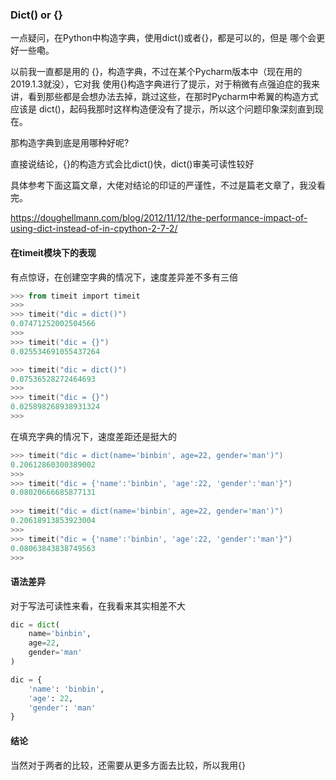### Dict() or {}

一点疑问，在Python中构造字典，使用dict()或者{}，都是可以的，但是 哪个会更好一些嘞。



以前我一直都是用的 {}，构造字典，不过在某个Pycharm版本中（现在用的2019.1.3就没），它对我 使用{}构造字典进行了提示，对于稍微有点强迫症的我来讲，看到那些都是会想办法去掉，跳过这些，在那时Pycharm中希翼的构造方式应该是 dict()，起码我那时这样构造便没有了提示，所以这个问题印象深刻直到现在。



那构造字典到底是用哪种好呢?

直接说结论，{}的构造方式会比dict()快，dict()审美可读性较好

具体参考下面这篇文章，大佬对结论的印证的严谨性，不过是篇老文章了，我没看完。

https://doughellmann.com/blog/2012/11/12/the-performance-impact-of-using-dict-instead-of-in-cpython-2-7-2/



#### 在timeit模块下的表现

有点惊讶，在创建空字典的情况下，速度差异差不多有三倍

```powershell
>>> from timeit import timeit
>>>
>>> timeit("dic = dict()")
0.07471252002504566
>>>
>>> timeit("dic = {}")
0.025534691055437264

>>> timeit("dic = dict()")
0.07536528272464693
>>>
>>> timeit("dic = {}")
0.025898268938931324
>>>
```

在填充字典的情况下，速度差距还是挺大的

```powershell
>>> timeit("dic = dict(name='binbin', age=22, gender='man')")    
0.20612860300389002                                              
>>>                                                              
>>> timeit("dic = {'name':'binbin', 'age':22, 'gender':'man'}")  
0.08020666685877131                                              
                  
>>> timeit("dic = dict(name='binbin', age=22, gender='man')")
0.20618913853923004
>>>
>>> timeit("dic = {'name':'binbin', 'age':22, 'gender':'man'}")
0.08063843838749563
>>>
```



#### 语法差异

对于写法可读性来看，在我看来其实相差不大

```python
dic = dict(
	name='binbin',
	age=22,
	gender='man'
)

dic = {
    'name': 'binbin',
    'age': 22,
    'gender': 'man'
}
```



#### 结论

当然对于两者的比较，还需要从更多方面去比较，所以我用{}